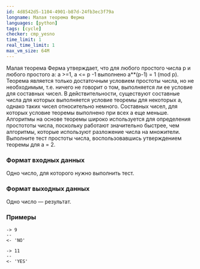 ```yaml
---
id: 4d8542d5-1104-4901-b87d-24fb3ec3f79a
longname: Малая теорема Ферма
languages: [python]
tags: [cycle]
checker: cmp_yesno
time_limit: 1
real_time_limit: 1
max_vm_size: 64M
---
```



Малая теорема Ферма утверждает, что для любого простого числа p и любого
простого а: a >=1, a <= p -1 выполнено a**(p-1) = 1 (mod p).
Теорема является только достаточным условием простоты числа,
но не необходимым, т.е. ничего не говорит о том, выполняется ли ее
условие для составных чисел. В действительности, существуют составные
числа для которых выполняется условие теоремы для некоторых а,
однако таких чисел относительно немного. Составных чисел, для которых
условие теоремы выполнено при всех а еще меньше.
Алгоритмы на основе теоремы широко используется для определения
простототы числа, поскольку работают значительно быстрее,
чем алгоритмы, которые используют разложение числа на множители.
Выполните тест простоты числа,
воспользовавшись утверждением теоремы для a = 2.

### Формат входных данных

Одно число, для которого нужно выполнить тест.

### Формат выходных данных

Одно число — результат.

### Примеры

```
-> 9
--
<- 'NO'
```

```
-> 11
--
<- 'YES'
```
